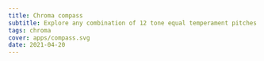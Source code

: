 ```yaml
---
title: Chroma compass
subtitle: Explore any combination of 12 tone equal temperament pitches
tags: chroma
cover: apps/compass.svg
date: 2021-04-20
---
```

<client-only>
  <chroma-compass />
</client-only>